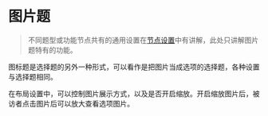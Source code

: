 ```index

```

```tag

```

```summary

```
# 图片题

> 不同题型或功能节点共有的通用设置在[节点设置](../node-setting/concept.md)中有讲解，此处只讲解图片题特有的功能。

图标题是选择题的另外一种形式，可以看作是把图片当成选项的选择题，各种设置与选择题相同。

在布局设置中，可以控制图片展示方式，以及是否开启缩放。开启缩放图片后，被访者点击图片后可以放大查看选项图片。
